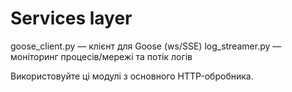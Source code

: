 # Services layer

goose_client.py — клієнт для Goose (ws/SSE)
log_streamer.py — моніторинг процесів/мережі та потік логів

Використовуйте ці модулі з основного HTTP-обробника.